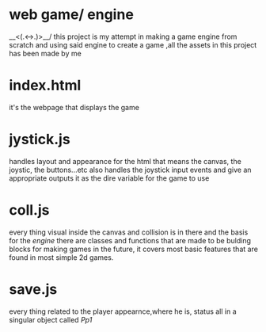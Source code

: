 # web game/ engine 
\__<(.<->.)>__/
this project is my attempt in making a game engine from scratch  and using said engine to create a game ,all the assets in this project has been made by me
# index.html 
it's the webpage that displays the game
# jystick.js
handles layout and appearance for the html that means the canvas, the joystic, the buttons...etc
also handles the joystick input events and give an appropriate outputs it as the dire variable for the game to use
# coll.js 
every thing visual inside the canvas and collision is in there and the basis for the *engine* there are classes and functions that are made to be bulding blocks for making games in the future, it covers most basic features that are found in most simple 2d games.
# save.js 
every thing related to the player appearnce,where he is, status all in a singular object called *Pp1*
